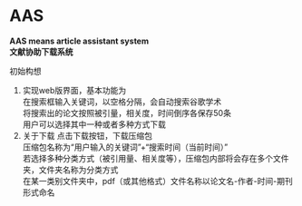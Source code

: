 # AAS

**AAS means article assistant system** <br>
**文献协助下载系统**

初始构想
1. 实现web版界面，基本功能为 <br>
 在搜索框输入关键词，以空格分隔，会自动搜索谷歌学术 <br>
 将搜索出的论文按照被引量，相关度，时间倒序各保存50条 <br>
 用户可以选择其中一种或者多种方式下载 <br>
2. 关于下载
 点击下载按钮，下载压缩包<br>
 压缩包名称为“用户输入的关键词”+“搜索时间（当前时间）”<br>
 若选择多种分类方式（被引用量、相关度等），压缩包内部将会存在多个文件夹，文件夹名称为分类方式<br>
 在某一类别文件夹中，pdf（或其他格式）文件名称以论文名-作者-时间-期刊形式命名<br>
